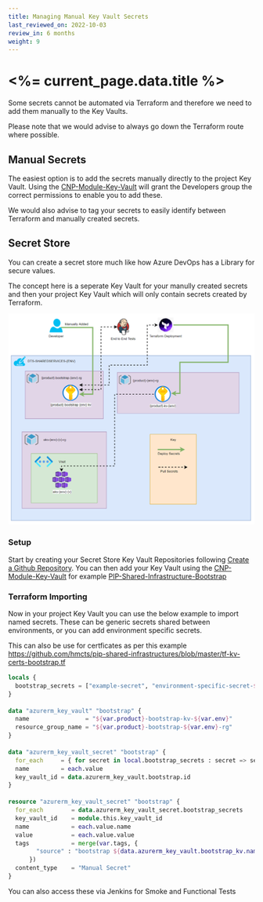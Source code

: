 ```yaml
---
title: Managing Manual Key Vault Secrets
last_reviewed_on: 2022-10-03
review_in: 6 months
weight: 9
---
```


# <%= current_page.data.title %>

Some secrets cannot be automated via Terraform and therefore we need to add them manually to the Key Vaults.

Please note that we would advise to always go down the Terraform route where possible.

## Manual Secrets

The easiest option is to add the secrets manually directly to the project Key Vault.
Using the [CNP-Module-Key-Vault](https://github.com/hmcts/cnp-module-key-vault) will grant the Developers group the correct permissions to enable you to add these.

We would also advise to tag your secrets to easily identify between Terraform and manually created secrets.

## Secret Store

You can create a secret store much like how Azure DevOps has a Library for secure values.

The concept here is a seperate Key Vault for your manully created secrets and then your project Key Vault which will only contain secrets created by Terraform.

<img src="/images/key-vault-secret-store.png"/>

### Setup

Start by creating your Secret Store Key Vault Repositories following <a href="/ways-of-working/new-component/github-repo">Create a Github Repository</a>.
You can then add your Key Vault using the [CNP-Module-Key-Vault](https://github.com/hmcts/cnp-module-key-vault) for example [PIP-Shared-Infrastructure-Bootstrap](https://github.com/hmcts/pip-shared-infrastructure-bootstap)

### Terraform Importing

Now in your project Key Vault you can use the below example to import named secrets.
These can be generic secrets shared between environments, or you can add environment specific secrets.

This can also be use for certficates as per this example https://github.com/hmcts/pip-shared-infrastructures/blob/master/tf-kv-certs-bootstrap.tf

```terraform
locals {
  bootstrap_secrets = ["example-secret", "environment-specific-secret-${var.env}"]
}

data "azurerm_key_vault" "bootstrap" {
  name                = "${var.product}-bootstrap-kv-${var.env}"
  resource_group_name = "${var.product}-bootstrap-${var.env}-rg"
}

data "azurerm_key_vault_secret" "bootstrap" {
  for_each     = { for secret in local.bootstrap_secrets : secret => secret }
  name         = each.value
  key_vault_id = data.azurerm_key_vault.bootstrap.id
}

resource "azurerm_key_vault_secret" "bootstrap" {
  for_each        = data.azurerm_key_vault_secret.bootstrap_secrets
  key_vault_id    = module.this.key_vault_id
  name            = each.value.name
  value           = each.value.value
  tags            = merge(var.tags, {
        "source" : "bootstrap ${data.azurerm_key_vault.bootstrap_kv.name} secrets"
      })
  content_type    = "Manual Secret"
}
```


You can also access these via Jenkins for Smoke and Functional Tests